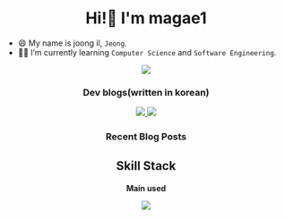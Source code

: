 <h1 align="center">Hi!👋 I'm magae1</h1>

- 😄 My name is joong il, `Jeong`.
- :student: I’m currently learning `Computer Science` and `Software Engineering`.

<p align="center">
  <img src="http://mazassumnida.wtf/api/v2/generate_badge?boj=jji6665"/>
</p>

<h3 align="center">Dev blogs(written in korean)</p>
<p align="center">
  <a href="https://magae5basement.tistory.com/">
    <img src="https://img.shields.io/badge/tistory-000?style=for-the-badge&logo=tistory&logoColor=white" />
  </a>
  <a href="https://blog.naver.com/lws6665"> 
    <img src="https://img.shields.io/badge/NAVER-03C75A?style=for-the-badge&logo=NAVER&logoColor=white" />
  </a>
</p>

<h3 align="center">Recent Blog Posts</h4>
<!-- BLOG-POST-LIST:START -->
<!-- BLOG-POST-LIST:END -->

<h2 align="center">Skill Stack</h2>
<div>
 
<h4 align="center">Main used</p>
<p align="center">
  <a href="https://skillicons.dev">
    <img src="https://skillicons.dev/icons?i=py,django,mysql,react,ts,docker&perline=14" />
  </a>
</p>

